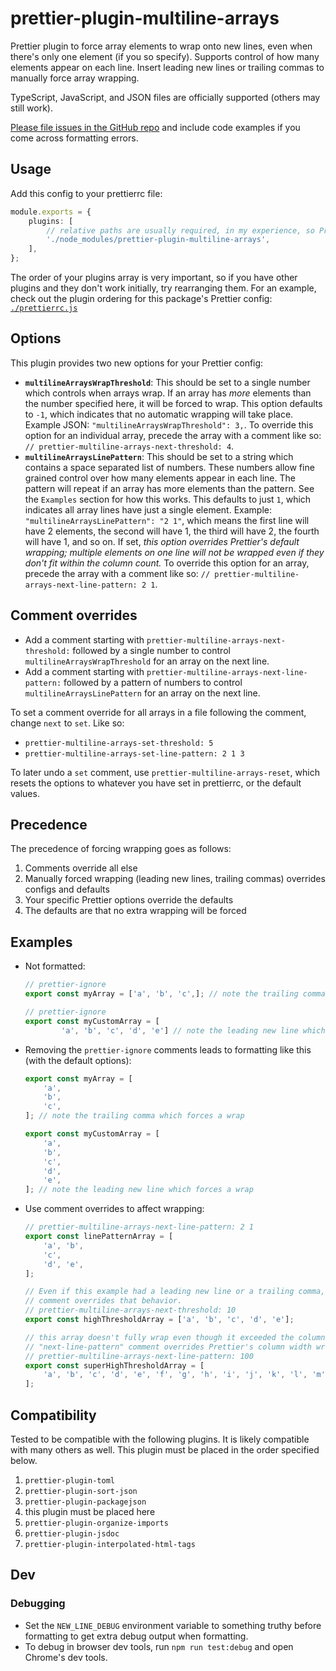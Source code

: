 # prettier-plugin-multiline-arrays

Prettier plugin to force array elements to wrap onto new lines, even when there's only one element (if you so specify). Supports control of how many elements appear on each line. Insert leading new lines or trailing commas to manually force array wrapping.

TypeScript, JavaScript, and JSON files are officially supported (others may still work).

[Please file issues in the GitHub repo](https://github.com/electrovir/prettier-plugin-multiline-arrays/issues/new) and include code examples if you come across formatting errors.

## Usage

Add this config to your prettierrc file:

<!-- example-link: src/readme-examples/prettier-options.example.ts -->

```TypeScript
module.exports = {
    plugins: [
        // relative paths are usually required, in my experience, so Prettier can find the plugin
        './node_modules/prettier-plugin-multiline-arrays',
    ],
};
```

The order of your plugins array is very important, so if you have other plugins and they don't work initially, try rearranging them. For an example, check out the plugin ordering for this package's Prettier config: [`./prettierrc.js`](https://github.com/electrovir/virmator/blob/5d6503bfc31bd44daee6fec1c6e8024e7bc93b84/base-configs/base-prettierrc.js#L30-L37)

## Options

This plugin provides two new options for your Prettier config:

-   **`multilineArraysWrapThreshold`**: This should be set to a single number which controls when arrays wrap. If an array has _more_ elements than the number specified here, it will be forced to wrap. This option defaults to `-1`, which indicates that no automatic wrapping will take place. Example JSON: `"multilineArraysWrapThreshold": 3,`. To override this option for an individual array, precede the array with a comment like so: `// prettier-multiline-arrays-next-threshold: 4`.
-   **`multilineArraysLinePattern`**: This should be set to a string which contains a space separated list of numbers. These numbers allow fine grained control over how many elements appear in each line. The pattern will repeat if an array has more elements than the pattern. See the `Examples` section for how this works. This defaults to just `1`, which indicates all array lines have just a single element. Example: `"multilineArraysLinePattern": "2 1"`, which means the first line will have 2 elements, the second will have 1, the third will have 2, the fourth will have 1, and so on. If set, _this option overrides Prettier's default wrapping; multiple elements on one line will not be wrapped even if they don't fit within the column count._ To override this option for an array, precede the array with a comment like so: `// prettier-multiline-arrays-next-line-pattern: 2 1`.

## Comment overrides

-   Add a comment starting with `prettier-multiline-arrays-next-threshold:` followed by a single number to control `multilineArraysWrapThreshold` for an array on the next line.
-   Add a comment starting with `prettier-multiline-arrays-next-line-pattern:` followed by a pattern of numbers to control `multilineArraysLinePattern` for an array on the next line.

To set a comment override for all arrays in a file following the comment, change `next` to `set`. Like so:

-   `prettier-multiline-arrays-set-threshold: 5`
-   `prettier-multiline-arrays-set-line-pattern: 2 1 3`

To later undo a `set` comment, use `prettier-multiline-arrays-reset`, which resets the options to whatever you have set in prettierrc, or the default values.

## Precedence

The precedence of forcing wrapping goes as follows:

1. Comments override all else
2. Manually forced wrapping (leading new lines, trailing commas) overrides configs and defaults
3. Your specific Prettier options override the defaults
4. The defaults are that no extra wrapping will be forced

## Examples

-   Not formatted:

    <!-- example-link: src/readme-examples/not-formatted.example.ts -->

    ```TypeScript
    // prettier-ignore
    export const myArray = ['a', 'b', 'c',]; // note the trailing comma which forces a wrap

    // prettier-ignore
    export const myCustomArray = [
            'a', 'b', 'c', 'd', 'e'] // note the leading new line which forces a wrap
    ```

-   Removing the `prettier-ignore` comments leads to formatting like this (with the default options):

    <!-- example-link: src/readme-examples/formatted.example.ts -->

    ```TypeScript
    export const myArray = [
        'a',
        'b',
        'c',
    ]; // note the trailing comma which forces a wrap

    export const myCustomArray = [
        'a',
        'b',
        'c',
        'd',
        'e',
    ]; // note the leading new line which forces a wrap
    ```

-   Use comment overrides to affect wrapping:

    <!-- example-link: src/readme-examples/formatted-with-comments.example.ts -->

    ```TypeScript
    // prettier-multiline-arrays-next-line-pattern: 2 1
    export const linePatternArray = [
        'a', 'b',
        'c',
        'd', 'e',
    ];

    // Even if this example had a leading new line or a trailing comma, it won't wrap because the
    // comment overrides that behavior.
    // prettier-multiline-arrays-next-threshold: 10
    export const highThresholdArray = ['a', 'b', 'c', 'd', 'e'];

    // this array doesn't fully wrap even though it exceeded the column width because the
    // "next-line-pattern" comment overrides Prettier's column width wrapping
    // prettier-multiline-arrays-next-line-pattern: 100
    export const superHighThresholdArray = [
        'a', 'b', 'c', 'd', 'e', 'f', 'g', 'h', 'i', 'j', 'k', 'l', 'm', 'n', 'o', 'p', 'q', 'r', 's', 't', 'u',
    ];
    ```

## Compatibility

Tested to be compatible with the following plugins. It is likely compatible with many others as well. This plugin must be placed in the order specified below.

1. `prettier-plugin-toml`
2. `prettier-plugin-sort-json`
3. `prettier-plugin-packagejson`
4. this plugin must be placed here
5. `prettier-plugin-organize-imports`
6. `prettier-plugin-jsdoc`
7. `prettier-plugin-interpolated-html-tags`

## Dev

### Debugging

-   Set the `NEW_LINE_DEBUG` environment variable to something truthy before formatting to get extra debug output when formatting.
-   To debug in browser dev tools, run `npm run test:debug` and open Chrome's dev tools.

